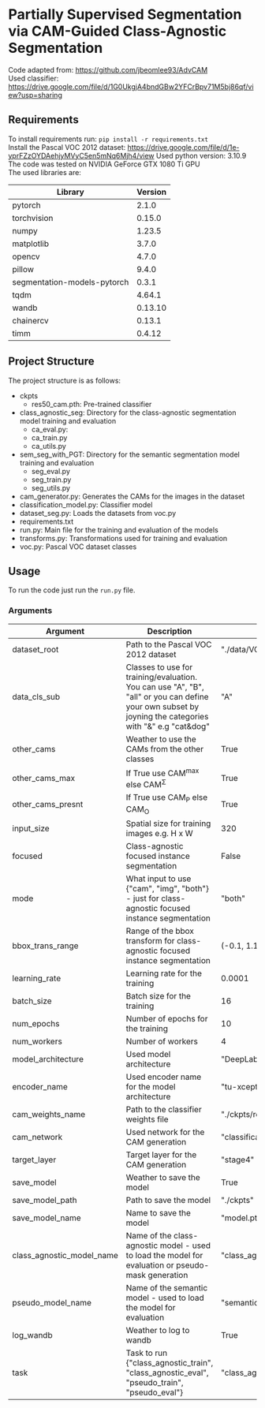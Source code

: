 # Partially Supervised Segmentation via CAM-Guided Class-Agnostic Segmentation

Code adapted from: https://github.com/jbeomlee93/AdvCAM  
Used classifier:        https://drive.google.com/file/d/1G0UkgjA4bndGBw2YFCrBpv71M5bj86qf/view?usp=sharing

## Requirements
To install requirements run: `pip install -r requirements.txt`   
Install the Pascal VOC 2012 dataset: https://drive.google.com/file/d/1e-yprFZzOYDAehjyMVyC5en5mNq6Mjh4/view
Used python version: 3.10.9  
The code was tested on NVIDIA GeForce GTX 1080 Ti GPU  
The used libraries are:

| Library                     | Version |
|-----------------------------|---------|
| pytorch                     | 2.1.0   |
| torchvision                 | 0.15.0  |
| numpy                       | 1.23.5  |
| matplotlib                  | 3.7.0   |
| opencv                      | 4.7.0   |
| pillow                      | 9.4.0   |
| segmentation-models-pytorch | 0.3.1   |
| tqdm                        | 4.64.1  |
| wandb                       | 0.13.10 |
| chainercv                   | 0.13.1  |
| timm                        | 0.4.12  |


## Project Structure
The project structure is as follows:
- ckpts
  - res50_cam.pth: Pre-trained classifier
- class_agnostic_seg: Directory for the class-agnostic segmentation model training and evaluation
  - ca_eval.py: 
  - ca_train.py
  - ca_utils.py
- sem_seg_with_PGT: Directory for the semantic segmentation model training and evaluation
    - seg_eval.py
    - seg_train.py
    - seg_utils.py
- cam_generator.py: Generates the CAMs for the images in the dataset
- classification_model.py: Classifier model
- dataset_seg.py: Loads the datasets from voc.py 
- requirements.txt
- run.py: Main file for the training and evaluation of the models
- transforms.py: Transformations used for training and evaluation
- voc.py: Pascal VOC dataset classes

## Usage
To run the code just run the `run.py` file.
### Arguments
| Argument                  | Description                                                                                                                                            | Default                    |
|---------------------------|--------------------------------------------------------------------------------------------------------------------------------------------------------|----------------------------|
| dataset_root              | Path to the Pascal VOC 2012 dataset                                                                                                                    | "./data/VOC"               |
| data_cls_sub              | Classes to use for training/evaluation. You can use "A", "B", "all" or you can define your own subset by joyning the categories with "&" e.g "cat&dog" | "A"                        |
| other_cams                | Weather to use the CAMs from the other classes                                                                                                         | True                       |
| other_cams_max            | If True use CAM<sup>max</sup> else CAM<sup>Σ</sup>                                                                                                     | True                       |
| other_cams_presnt         | If True use CAM<sub>P</sub> else CAM<sub>O</sub>                                                                                                       | True                       |
| input_size                | Spatial size for training images e.g. H x W                                                                                                            | 320                        |
| focused                   | Class-agnostic focused instance segmentation                                                                                                           | False                      |
| mode                      | What input to use {"cam", "img", "both"} - just for class-agnostic focused instance segmentation                                                       | "both"                     |
| bbox_trans_range          | Range of the bbox transform for class-agnostic focused instance segmentation                                                                           | (-0.1, 1.1)                |
| learning_rate             | Learning rate for the training                                                                                                                         | 0.0001                     |
| batch_size                | Batch size for the training                                                                                                                            | 16                         |
| num_epochs                | Number of epochs for the training                                                                                                                      | 10                         |
| num_workers               | Number of workers                                                                                                                                      | 4                          |
| model_architecture        | Used model architecture                                                                                                                                | "DeepLabV3Plus"            |
| encoder_name              | Used encoder name for the model architecture                                                                                                           | "tu-xception71"            |
| cam_weights_name          | Path to the classifier weights file                                                                                                                    | "./ckpts/res50_cam.pth"    |
| cam_network               | Used network for the CAM generation                                                                                                                    | "classification_model"     |
| target_layer              | Target layer for the CAM generation                                                                                                                    | "stage4"                   |                                                         | None                       |
| save_model                | Weather to save the model                                                                                                                              | True                       |
| save_model_path           | Path to save the model                                                                                                                                 | "./ckpts"                  |
| save_model_name           | Name to save the model                                                                                                                                 | "model.pth"                |
| class_agnostic_model_name | Name of the class-agnostic model - used to load the model for evaluation or pseudo-mask generation                                                     | "class_agnostic_model.pth" |
| pseudo_model_name         | Name of the semantic model - used to load the model for evaluation                                                                                     | "semantic_model.pth"       |
| log_wandb                 | Weather to log to wandb                                                                                                                                | True                       |
|task                       | Task to run {"class_agnostic_train", "class_agnostic_eval", "pseudo_train", "pseudo_eval"}                                                             | "class_agnostic_train"     |

